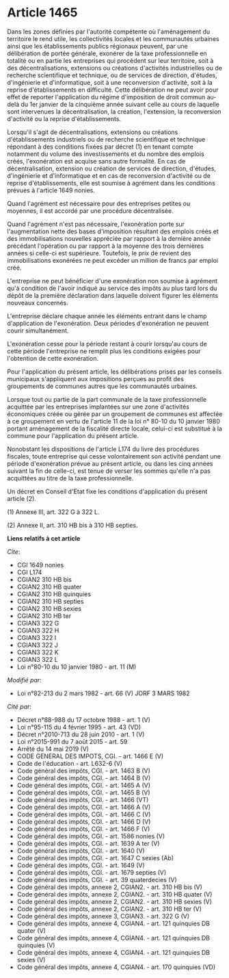 # Article 1465

Dans les zones définies par l'autorité compétente où l'aménagement du territoire le rend utile, les collectivités locales et
les communautés urbaines ainsi que les établissements publics régionaux peuvent, par une délibération de portée générale,
exonérer de la taxe professionnelle en totalité ou en partie les entreprises qui procèdent sur leur territoire, soit à des
décentralisations, extensions ou créations d'activités industrielles ou de recherche scientifique et technique, ou de
services de direction, d'études, d'ingénierie et d'informatique, soit à une reconversion d'activité, soit à la reprise
d'établissements en difficulté. Cette délibération ne peut avoir pour effet de reporter l'application du régime d'imposition
de droit commun au-delà du 1er janvier de la cinquième année suivant celle au cours de laquelle sont intervenues la
décentralisation, la création, l'extension, la reconversion d'activité ou la reprise d'établissements.

Lorsqu'il s'agit de décentralisations, extensions ou créations d'établissements industriels ou de recherche scientifique et
technique répondant à des conditions fixées par décret (1) en tenant compte notamment du volume des investissements et du
nombre des emplois créés, l'exonération est acquise sans autre formalité. En cas de décentralisation, extension ou création
de services de direction, d'études, d'ingénierie et d'informatique et en cas de reconversion d'activité ou de reprise
d'établissements, elle est soumise à agrément dans les conditions prévues à l'article 1649 nonies.

Quand l'agrément est nécessaire pour des entreprises petites ou moyennes, il est accordé par une procédure décentralisée.

Quand l'agrément n'est pas nécessaire, l'exonération porte sur l'augmentation nette des bases d'imposition résultant des
emplois créés et des immobilisations nouvelles appréciée par rapport à la dernière année précédant l'opération ou par rapport
à la moyenne des trois dernières années si celle-ci est supérieure. Toutefois, le prix de revient des immobilisations
exonérées ne peut excéder un million de francs par emploi créé.

L'entreprise ne peut bénéficier d'une exonération non soumise à agrément qu'à condition de l'avoir indiqué au service des
impôts au plus tard lors du dépôt de la première déclaration dans laquelle doivent figurer les éléments nouveaux concernés.

L'entreprise déclare chaque année les éléments entrant dans le champ d'application de l'exonération. Deux périodes
d'exonération ne peuvent courir simultanément.

L'exonération cesse pour la période restant à courir lorsqu'au cours de cette période l'entreprise ne remplit plus les
conditions exigées pour l'obtention de cette exonération.

Pour l'application du présent article, les délibérations prises par les conseils municipaux s'appliquent aux impositions
perçues au profit des groupements de communes autres que les communautés urbaines.

Lorsque tout ou partie de la part communale de la taxe professionnelle acquittée par les entreprises implantées sur une zone
d'activités économiques créée ou gérée par un groupement de communes est affectée à ce groupement en vertu de l'article 11 de
la loi n° 80-10 du 10 janvier 1980 portant aménagement de la fiscalité directe locale, celui-ci est substitué à la commune
pour l'application du présent article.

Nonobstant les dispositions de l'article L174 du livre des procédures fiscales, toute entreprise qui cesse volontairement son
activité pendant une période d'exonération prévue au présent article, ou dans les cinq années suivant la fin de celle-ci, est
tenue de verser les sommes qu'elle n'a pas acquittées au titre de la taxe professionnelle.

Un décret en Conseil d'Etat fixe les conditions d'application du présent article (2).

(1) Annexe III, art. 322 G à 322 L.

(2) Annexe II, art. 310 HB bis à 310 HB septies.

**Liens relatifs à cet article**

_Cite_:

  - CGI 1649 nonies
  - CGI L174
  - CGIAN2 310 HB bis
  - CGIAN2 310 HB quater
  - CGIAN2 310 HB quinquies
  - CGIAN2 310 HB septies
  - CGIAN2 310 HB sexies
  - CGIAN2 310 HB ter
  - CGIAN3 322 G
  - CGIAN3 322 H
  - CGIAN3 322 I
  - CGIAN3 322 J
  - CGIAN3 322 K
  - CGIAN3 322 L
  - Loi n°80-10 du 10 janvier 1980 - art. 11 (M)

_Modifié par_:

  - Loi n°82-213 du 2 mars 1982 - art. 66 (V) JORF 3 MARS 1982

_Cité par_:

  - Décret n°88-988 du 17 octobre 1988 - art. 1 (V)
  - Loi n°95-115 du 4 février 1995 - art. 43 (VD)
  - Décret n°2010-713 du 28 juin 2010 - art. 1 (V)
  - Loi n°2015-991 du 7 août 2015 - art. 59
  - Arrêté du 14 mai 2019 (V)
  - CODE GENERAL DES IMPOTS, CGI. - art. 1466 E (V)
  - Code de l'éducation - art. L632-6 (V)
  - Code général des impôts, CGI. - art. 1463 B (V)
  - Code général des impôts, CGI. - art. 1464 B (V)
  - Code général des impôts, CGI. - art. 1465 A (V)
  - Code général des impôts, CGI. - art. 1465 B (V)
  - Code général des impôts, CGI. - art. 1466 (VT)
  - Code général des impôts, CGI. - art. 1466 A (V)
  - Code général des impôts, CGI. - art. 1466 C (V)
  - Code général des impôts, CGI. - art. 1466 D (V)
  - Code général des impôts, CGI. - art. 1466 F (V)
  - Code général des impôts, CGI. - art. 1586 nonies (V)
  - Code général des impôts, CGI. - art. 1639 A ter (V)
  - Code général des impôts, CGI. - art. 1640 (V)
  - Code général des impôts, CGI. - art. 1647 C sexies (Ab)
  - Code général des impôts, CGI. - art. 1649 (V)
  - Code général des impôts, CGI. - art. 1679 septies (V)
  - Code général des impôts, CGI. - art. 39 quaterdecies (V)
  - Code général des impôts, annexe 2, CGIAN2. - art. 310 HB bis (V)
  - Code général des impôts, annexe 2, CGIAN2. - art. 310 HB quater (V)
  - Code général des impôts, annexe 2, CGIAN2. - art. 310 HB sexies (V)
  - Code général des impôts, annexe 2, CGIAN2. - art. 310 HB ter (V)
  - Code général des impôts, annexe 3, CGIAN3. - art. 322 G (V)
  - Code général des impôts, annexe 4, CGIAN4. - art. 121 quinquies DB quater (V)
  - Code général des impôts, annexe 4, CGIAN4. - art. 121 quinquies DB quinquies (V)
  - Code général des impôts, annexe 4, CGIAN4. - art. 121 quinquies DB sexies (V)
  - Code général des impôts, annexe 4, CGIAN4. - art. 170 quinquies (VD)
